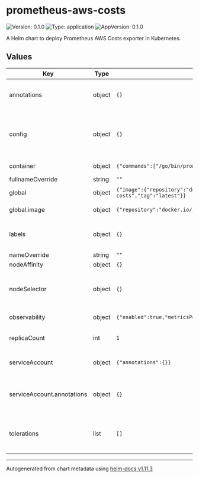 # prometheus-aws-costs

![Version: 0.1.0](https://img.shields.io/badge/Version-0.1.0-informational?style=flat-square) ![Type: application](https://img.shields.io/badge/Type-application-informational?style=flat-square) ![AppVersion: 0.1.0](https://img.shields.io/badge/AppVersion-0.1.0-informational?style=flat-square)

A Helm chart to deploy Prometheus AWS Costs exporter in Kubernetes.

## Values

| Key | Type | Default | Description |
|-----|------|---------|-------------|
| annotations | object | `{}` | Map of annotations applied to all resources |
| config | object | `{}` | Prometheus AWS Costs configuration used as environment variable |
| container | object | `{"commands":["/go/bin/prometheus-aws-costs"]}` | Configure container |
| fullnameOverride | string | `""` |  |
| global | object | `{"image":{"repository":"docker.io/jleloup/prometheus-aws-costs","tag":"latest"}}` | Global values |
| global.image | object | `{"repository":"docker.io/jleloup/prometheus-aws-costs","tag":"latest"}` | Image configuration |
| labels | object | `{}` | Map of labels applied to all resources |
| nameOverride | string | `""` |  |
| nodeAffinity | object | `{}` |  |
| nodeSelector | object | `{}` | Node selector for nodes to schedule the pod on |
| observability | object | `{"enabled":true,"metricsPort":"11223","path":"/metrics","scrapeInterval":"10m"}` | Configure observability |
| replicaCount | int | `1` | Number of replicas to run |
| serviceAccount | object | `{"annotations":{}}` | Service Account configuration |
| serviceAccount.annotations | object | `{}` | Service Account annotations. Useful for IRSA. |
| tolerations | list | `[]` | Tolerations to schedule the pod on tainted nodes |

----------------------------------------------
Autogenerated from chart metadata using [helm-docs v1.11.3](https://github.com/norwoodj/helm-docs/releases/v1.11.3)
